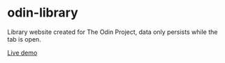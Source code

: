 # odin-library

Library website created for The Odin Project, data only persists while the tab is open.

[Live demo](https://pjbrunner.github.io/odin-library/)
